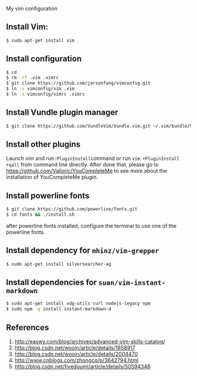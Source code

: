 My vim configuration

## Install Vim:

```bash
$ sudo apt-get install vim
```

## Install configuration

```bash
$ cd
$ rm -rf .vim .vimrc
$ git clone https://github.com/jarsonfang/vimconfig.git
$ ln -s vimconfig/vim .vim
$ ln -s vimconfig/vimrc .vimrc
```

## Install Vundle plugin manager

```bash
$ git clone https://github.com/VundleVim/Vundle.vim.git ~/.vim/bundle/Vundle.vim
```

## Install other plugins

Launch vim and run`:PluginInstall`command or run `vim +PluginInstall +qall` from command line directly. After done that, please go to <https://github.com/Valloric/YouCompleteMe> to see more about the installation of YouCompleteMe plugin.

## Install powerline fonts

```bash
$ git clone https://github.com/powerline/fonts.git
$ cd fonts && ./install.sh
```

after powerline fonts installed, configure the terminal to use one of the powerline fonts.

## Install dependency for `mhinz/vim-grepper`

```bash
$ sudo apt-get install silversearcher-ag
```

## Install dependencies for `suan/vim-instant-markdown`

```bash
$ sudo apt-get install xdg-utils curl nodejs-legacy npm
$ sudo npm -g install instant-markdown-d
```

## References

1. http://easwy.com/blog/archives/advanced-vim-skills-catalog/
2. http://blog.csdn.net/wooin/article/details/1858917
3. http://blog.csdn.net/wooin/article/details/2004470
4. http://www.cnblogs.com/zhongcq/p/3642794.html
5. http://blog.csdn.net/fivedoumi/article/details/50594348
